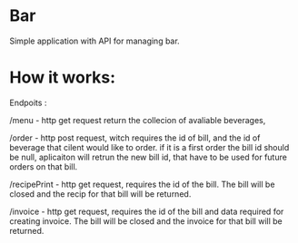# Bar
Simple application with API for managing bar.

# How it works:

Endpoits :
  
  /menu - http get request return the collecion of avaliable beverages,

  /order - http post request, witch requires the id of bill, and the id of beverage that
  cilent would like to order. if it is a first order the bill id should be null, aplicaiton
  will retrun the new bill id, that have to be used for future orders on that bill.
  
  /recipePrint - http get request, requires the id of the bill. The bill will be closed and the 
  recip for that bill will be returned.
 
 /invoice - http get request, requires the id of the bill and data required for creating invoice. The bill will be closed and the 
  invoice for that bill will be returned.

